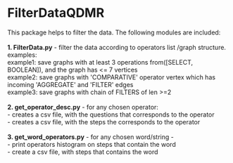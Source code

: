 # FilterDataQDMR
This package helps to filter the data. The following modules are included:
<br />
<br />**1. FilterData.py** - filter the data according to operators list /graph structure. examples:
<br />example1: save graphs with at least 3 operations from([SELECT, BOOLEAN]), and the graph has <= 7 vertices
<br />example2: save graphs with 'COMPARATIVE' operator vertex which has incoming 'AGGREGATE' and 'FILTER' edges
<br />example3: save graphs with chain of FILTERS of len >=2
<br />
<br />**2. get_operator_desc.py** - for any chosen operator:
<br />    - creates a csv file, with the questions that corresponds to the operator
<br />    - creates a csv file, with the steps the corresponds to the operator
<br />
<br />**3. get_word_operators.py** - for any chosen word/string -
<br />    - print operators histogram on steps that contain the word
<br />    - create a csv file, with steps that contains the word

